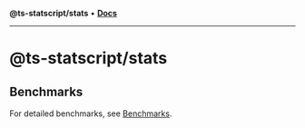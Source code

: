 **@ts-statscript/stats** • [**Docs**](globals.md)

***

# @ts-statscript/stats

## Benchmarks

For detailed benchmarks, see [Benchmarks](./benchmarks.md).
